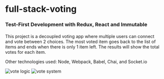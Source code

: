 # full-stack-voting

### Test-First Development with Redux, React and Immutable

####
This project is a decoupled voting app where multiple users can connect and vote between 2 choices. The most voted item goes back to the list of items and ends when there is only 1 item left. The results will show the total votes for each item.   

Other technologies used: Node, Webpack, Babel, Chai, and Socket.io

![vote logic]('imgs/vote_logic.png')
![vote system]('imgs/vote_system.png')
